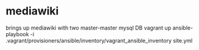 # mediawiki
brings up mediawiki with two master-master mysql DB
vagrant up ansible-playbook -i .vagrant/provisioners/ansible/inventory/vagrant_ansible_inventory site.yml
